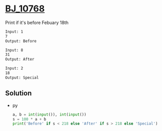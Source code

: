 # [BJ_10768](https://acmicpc.net/problem/10768)

Print if it's before Febuary 18th

```txt
Input: 1
7
Output: Before

Input: 8
31
Output: After

Input: 2
18
Output: Special
```

## Solution

* py

  ```py
  a, b = int(input()), int(input())
  s = 100 * a + b
  print('Before' if s < 218 else 'After' if s > 218 else 'Special')
  ```
